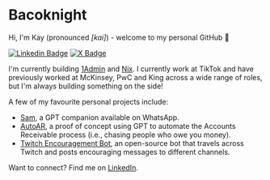 # Bacoknight
Hi, I'm Kay (pronounced _[kai]_) - welcome to my personal GitHub 👋

[![Linkedin Badge](https://img.shields.io/badge/-LinkedIn-blue?style=flat&logo=Linkedin&logoColor=white&link=https://www.linkedin.com/in/kajetantukendorf/)](https://www.linkedin.com/in/kajetantukendorf/) [![X Badge](https://img.shields.io/badge/-X/Twitter-black?style=flat&logo=X&logoColor=white&link=https://twitter.com/kaytukendorf)](https://twitter.com/kaytukendorf) 

I'm currently building [1Admin](https://www.1admin.io) and [Nix](https://www.nix.tech). I currently work at TikTok and have previously worked at McKinsey, PwC and King across a wide range of roles, but I'm always building something on the side!

A few of my favourite personal projects include:
- [Sam](http://wa.me/447547704035), a GPT companion available on WhatsApp.
- [AutoAR](http://autoar.app), a proof of concept using GPT to automate the Accounts Receivable process (i.e., chasing people who owe you money).
- [Twitch Encouragement Bot](https://github.com/Bacoknight/encouragement-twitch), an open-source bot that travels across Twitch and posts encouraging messages to different channels.

Want to connect? Find me on [LinkedIn](https://www.linkedin.com/in/kajetantukendorf/).
